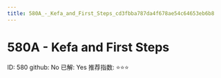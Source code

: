 ```yaml
---
title: 580A_-_Kefa_and_First_Steps_cd3fbba787da4f678ae54c64653eb6b8
---
```


# 580A - Kefa and First Steps

ID: 580
github: No
已解: Yes
推荐指数: ⭐⭐⭐